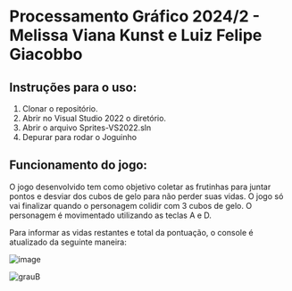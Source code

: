 # Processamento Gráfico 2024/2 - Melissa Viana Kunst e Luiz Felipe Giacobbo

## Instruções para o uso:
1. Clonar o repositório.
2. Abrir no Visual Studio 2022 o diretório.
3. Abrir o arquivo Sprites-VS2022.sln
4. Depurar para rodar o Joguinho

## Funcionamento do jogo:
O jogo desenvolvido tem como objetivo coletar as frutinhas para juntar pontos e desviar dos cubos de gelo para não perder suas vidas.
 O jogo só vai finalizar quando o personagem colidir com 3 cubos de gelo.
 O personagem é movimentado utilizando as teclas A e D.
 
 Para informar as vidas restantes e total da pontuação, o console é atualizado da seguinte maneira:

![image](https://github.com/user-attachments/assets/773aeca1-abb5-486b-b7d0-b9c61f8d42fb)


![grauB](https://github.com/user-attachments/assets/4a563028-b3f5-4d79-a8ce-ae7beae8349f)
